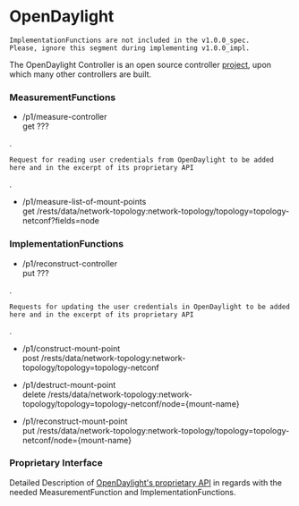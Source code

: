 # OpenDaylight  

    ImplementationFunctions are not included in the v1.0.0_spec.  
    Please, ignore this segment during implementing v1.0.0_impl.  

The OpenDaylight Controller is an open source controller [project](https://www.opendaylight.org/), upon which many other controllers are built.  


### MeasurementFunctions  

- /p1/measure-controller  
  get ???

.  

    Request for reading user credentials from OpenDaylight to be added here and in the excerpt of its proprietary API

.

- /p1/measure-list-of-mount-points  
  get /rests/data/network-topology:network-topology/topology=topology-netconf?fields=node  


### ImplementationFunctions  

- /p1/reconstruct-controller  
  put ???

.  

    Requests for updating the user credentials in OpenDaylight to be added here and in the excerpt of its proprietary API

.

- /p1/construct-mount-point  
  post /rests/data/network-topology:network-topology/topology=topology-netconf  

- /p1/destruct-mount-point  
  delete /rests/data/network-topology:network-topology/topology=topology-netconf/node={mount-name}  

- /p1/reconstruct-mount-point  
  put /rests/data/network-topology:network-topology/topology=topology-netconf/node={mount-name}  


### Proprietary Interface  

Detailed Description of [OpenDaylight's proprietary API](./OpenDaylight.yaml) in regards with the needed MeasurementFunction and ImplementationFunctions.  
